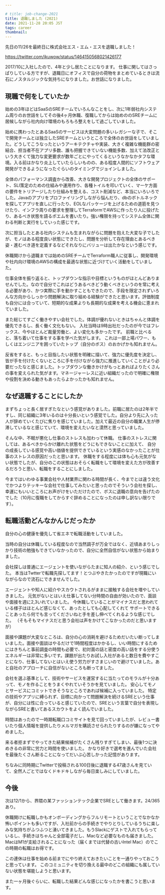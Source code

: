 ```yaml
---

# title: job-change-2021
title: 退職しました (2021)
date: 2021-11-28 20:05 JST
tags: career
thumbnail:
---
```


先日の11/26を最終日に株式会社エス・エム・エスを退職しました！

https://twitter.com/ikuwow/status/1464150568021426177

2017/10に入社したので、4年と少し居たことになります。
仕事に関してはさっぱりしている方ですが、退職日にオフィスで自分の荷物をまとめているときは流石にノスタルジックな気持ちになりました。お世話になりました。

## 現職で何をしていたか

始めの3年ほどはSaaSのSREチームでいろんなことをし、次に1年弱社内システム周りのお世話をしてその後4ヶ月休職、復職してからは始めののSREチームに居候しながら社内向け環境のもろもろ整えをして過ごしていました。

始めに携わったとあるSaaSのサービスは大変問題の多いレガシーな子で、そこで開発チームとは独立したSREチームというところで全体のお世話をしていました。どうしてこうなったというアーキテクチャや実装、大きく複雑な機能群の密結合、担当者不在アプリ多数、誰も把握できていない機能多数、加えて法改正という大きくて強力な変更要求が数年ごとにやってくるというなかなかタフな環境。入る前はかなり炎上していたらしいものの、ある程度人間的にソフトウェア開発ができるようになったぐらいのタイミングでジョインしました。

<!-- textlint-disable -->

全体のパフォーマンス調査から改善、大きな開発プロジェクトの全体のサポート、SLI策定のための仕組みや運用作り、各種トイルを叩いていく、マーケ方面の要件をトリアージしたり仕組みを整える、コスト削減など、本当にいろいろでした。Javaのアプリをプロファイリングしながら悩んだり、dbのボトルネックを探してアプリを直しに行ったり、EOLなパッケージを上げるための道筋を見つけたり、インフラ周りの要求を整理してTerraformでAWSに作ったり人に投げたり、あるべき状態を語るポエムを書いたり。強い権限を持ってシステム全体に関わる判断と実行をしていった感じです。

<!-- textlint-enable -->

次に担当したとある社内システムも生まれながらに問題を抱えた大変な子でしたが、モノはある程度良い状態にできたし、問題を分析して存在理由とあるべき姿・進むべき道を定義するなどそれなりにバリューは出たかなという感じです。

休職開けから退職までは始めのSREチームでTerraform職人に従事し、開発環境や社内向け環境のAWSの構成を最適な状態に近づけていく活動をしていました。

仕事全体を振り返ると、トップダウンな指示や目標というものがほとんどありませんでした。なので自分でこれはどうあるべきどう動くべきというのを常に考える必要があり、かつ実際に手を動かすこともできたので、手段を限定されずいろんな方向からしっかり問題解決に取り組める経験ができたと思います。評価制度も自分には合っていて、短期的な成果よりも長期的な成果を考える機会に恵まれていました。

また総じてすごく働きやすい会社でした。体調が優れないときはちゃんと体調を優先できるし、長く働く文化もない。
入社当時は9時出社だったのが今ではフレックス、今やほとんど裁量労働と、よい変化も多かったです。
前職と比べると、落ち着いて仕事をする事を学べた気がします。
これは一部上場パワー、もしくはエンジニアを囲っていたトップ（自分のボス）のおかげかも知れません。

反省をすると、もっと目指したい状態を明確に描いて、強力に優先度を決定し、皆が手を付けたくないところに手を付けながら強力に推進していくことがより必要だったなと感じました。トップダウンな働きかけがもっとあればよりたくさんの事を変えられた気がます。マネージャーレスに近い組織だったので明確に権限や役割を決める動きもあったらよかったかも知れません。

## なぜ退職することにしたか

まずちょっと長く居すぎたなという感覚がありました。前職に居たのは2年半ですし、同じ組織に3年いるのは十分長いという感覚でした。自分より先に入った人が辞めていくたびに焦りを感じていました。加えて最近の自分の職業人生が停滞しているなと感じていて、環境を変えたいなと漠然と思っていました。

そんな中、不眠が悪化し仕事のストレスも加わって休職。
仕事のストレスに関しては、あるべきからかけ離れた状態をどうにもできないことに加えて、
自分の成長している感覚や高い価値を提供できているという実感のなかったことが仕事のストレスの原因だったと思います。
休職をする程度には体も心も元気がない状態でしたが、自分のこの状態はおそらく転職をして環境を変えた方が改善するだろうと思い、転職をすることにしました。

今まではいわゆる事業会社や人材業界に関わる時間が長く、今までとは違う文化でかつよりテッキーな会社で仕事してみたいと思ったのでそういう会社を探し、幸運にもいいところにお声がけをいただけたので、ボスに退職の意向を告げたのでした（10月に復職をしてからすぐ辞めることになったのは申し訳ない限りです）。

## 転職活動どんなかんじだったか

自分の心の健康を優先して省エネで転職活動をしていました。

当時の自分は休職している程度なので当然調子が万全ではなく、近頃あまりしっかり技術の勉強もできていなかったので、自分に全然自信がない状態から始まりました。

会社探しは普通にエージェントを使いながらたまに知人の紹介、という感じでした。
本当はTwtterで転職先探してます！とつぶやきたかったのですが現職にいながらなので流石にできませんでした。

エージェントや知人に紹介やスカウトされるがままに接触する会社を増やしていきました。
元気がないとはいえ仕事してない分時間の自由が効いたので、面談や面接を週に2,3いれていました。
今休職していることがマイナスだと思われている様子はほとんど感じなくて、あったとしても心配してくれて
サポートできることあったら何でも言ってくださいねと手を差し伸べてくれるような感じでした。
（そもそもマイナスだと思う会社は声をかけてこなかったのだと思いますが）

面接や課題が大変なところは、自分の心の消耗を避けるためだいたい断ってしまいました。面接や面談はやるだけで1時間程度はかかるし、いい時間にするためにはきちんと事前調査の時間も必要で、初対面の話と密度の高い話をする分使うエネルギーは非常に多いです。課題が出たりお試し入社があると数日を費やすことになり、仕事してないとはいえ使う労力がすさまじいので避けていました。あと自社のアプローチに自信がないところも断ってました。

会社を選ぶ基準として、技術やサービスを運営するに当たってのモラルが十分あって、モノを作ることをうまくやれていそうかを見ていました。
安心してモノとサービスにコミットできそうなところであれば候補に入っていました。
特定の技術やアプリに縛られず、目標に向かって問題解決を続けるSREという仕事が、自分には性に合っていると感じていたので、SREという言葉で自分を表現しながらSREと書いてあるスカウトをよく読んでいました。

時間はあったので一時期転職口コミサイトを見て回っていましたが、レビュー書いたり個人情報を提供したりメルマガを購読させられたりするのが嫌になってやめました。

来る者拒まずでやってきた結果候補がたくさん残りすぎてしまい、最後1つに決めきるの非常に労力と時間を使いました。
かなり好きで選考を進んでいた会社を最後たくさん断ることになってだいぶ心苦しかった記憶があります。

ちなみに同時期にTwitterで投稿される100日後に退職する47歳さんを見ていて、全然人ごとではなくドキドキしながら毎日楽しみにしていました。

## 今後

次は12/1から、界隈の某ファッションテック企業でSREとして働きます。24/365あり。

休職開けに転職しかもオンボーディングからフルリモートということでなかなか怖いポイントも多いですが、入社前からの手続きでやりとりしているうちに楽しみな気持ちがふつふつと湧いてきました。もうSlackにゲストで入れてもらっているし、手続きはちゃんと全部電子だし、Macなど必要なものも届きました。MacはM1が支給されることになった（届くまでは代替の古いIntel Mac）のでこの時期の転職はお得です。

この連休は仕事を始める前までにやり終えておきたいことを一通りやっておこうと思っています。
このコミュニティを切り換える最中のどこの組織にも属していない状態を堪能しようと思います。

また一ヶ月後ぐらいに、転職した結果どんな感じになったかを書こうと思います。
